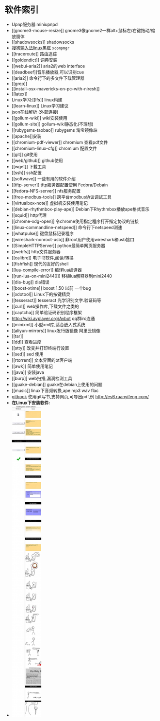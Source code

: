 # 软件索引

* Upnp服务器 miniupnpd
* [[gnome3-mouse-resize]] gnome3像gnome2一样alt+鼠标左/右键拖动/缩放窗体
* [[shadowsocks]] shadowsocks
* [搜狗输入法linux黑框](http://my.oschina.net/qsjfighting/blog/223699) `xcompmgr`
* [[traceroute]] 路由追踪
* [[goldendict]] 词典安装
* [[webui-aria2]] aria2的web interface
* [[deadbeef]]音乐播放器,可以识别cue
* [[aria2]] 命令行下的多文件下载管理器
* [[grep]] 
* [[install-osx-mavericks-on-pc-with-niresh]]
* [[latex]]
* Linux学习:[[lfs]] linux构建
* [[learn-linux]] Linux学习建议
* [json在线解析](http://jsoneditoronline.org/) (外部连接)
* [[gollum-wiki]] wiki安装使用
* [[gollum-site]] gollum-wiki静态化(不理想)
* [[rubygems-taobao]] rubygems 淘宝镜像站
* [[apache]]安装
* [[chromium-pdf-viewer]] chromium 查看pdf文件 
* [[chromium-linux-cfg]] chromium 配置文件
* [[git]] git使用
* [[web/github]] github使用
* [[wget]]  下载工具
* [[ssh]] ssh配置
* [[softwave]] 一些有用的软件介绍
* [[tftp-server]] tftp服务器配置使用 Fedora/Debain
* [[fedora-NFS-server]] nfs服务配置
* [[free-modbus-tools]] 跨平台modbus协议调试工具
* [[virtualbox-note]] 虚拟机安装使用笔记
* [[debian-rhythmbox-play-ape]] Debian下Rhythmbox播放ape格式音乐
* [[squid]] http代理
* [[chrome-xdg-open]] 令chrome使用指定程序打开指定协议的链接
* [[linux-commandline-netspeed]] 命令行下netspeed测速
* [[whatpulse]] 键盘鼠标记录程序
* [[wireshark-nonroot-usb]] 非root用户使用wireshark和usb接口
* [[SimpleHTTPServer]]  python最简单网页服务器
* [[webfs]] http文件服务器
* [[calibre]] 电子书软件,阅读/转换
* [[fishfish]] 现代的友好的shell
* [[lua-compile-error]] 编译lua编译器
* [[run-lua-on-mini2440]] 移植lua解释器到mini2440
* [[dia-bug]] dia错误
* [[boost-xtime]] boost 1.50 以前 一个bug
* [[xdotool]] Linux下的按键精灵
* [[tesseract]] tesseract 光学识别文字.验证码等
* [[curl]] web操作库,下载文件之类的
* [[captcha]] 简单验证码识别程序框架
* http://wiki.avplayer.org/Avbot qq群irc连通
* [[minixml]] 小型xml库,适合嵌入式系统
* [[aliyun-mirrors]] linux发行版镜像 阿里云镜像
* [[tar]]
* [[dd]] 查看进度
* [[stty]] 改变并打印终端行设置
* [[sed]] sed 使用
* [[rtorrent]] 文本界面的bt客户端
* [[awk]] 简单使用笔记
* [[java]] 安装java
* [[burp]] web扫描,漏洞检测工具
* [[guake-debian]] guake在debian上使用的问题 
* [[music]] linux下音频转换,ape mp3 wav flac
* [gitbook](https://github.com/GitbookIO/gitbook) 使用git写书,支持网页,可导出pdf,例 http://es6.ruanyifeng.com/
* **在Linux下安装软件:**
* ![Linux安装软件](/res/img/install-software.jpg)
